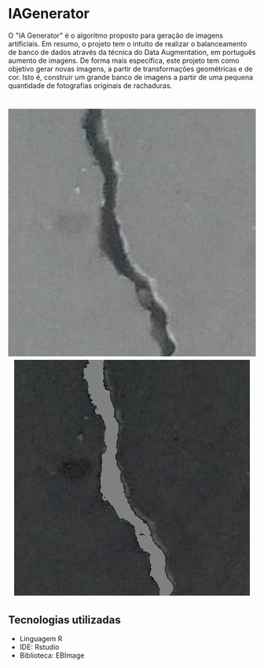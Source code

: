 # IAGenerator
<p>
     O "IA Generator" é o algoritmo proposto para geração de imagens artificiais. Em resumo, o projeto tem o intuito de realizar o balanceamento de banco de dados através da técnica do Data Augmentation, em português aumento de imagens. De forma mais específica, este projeto tem como objetivo gerar novas imagens, a partir de transformações geométricas e de cor. Isto é, construir um grande banco de imagens a partir de uma pequena quantidade de fotografias originais de rachaduras.
</p>

<h1 align="center">
  <img alt="originalImage" title="Imagem original" src="./ExampleDatabaseImages/concreteCrack.png" />
  <img alt="tranformImage" title="Imagem Artificial" src="./ExampleDatabaseImages/transform/brightnessContrastGammaCorrection/brightnessContrastGammaCorrection 659.987819613889 ConcreteCrack.png 0.509803921568627 .png" />
</h1>

<h2>Tecnologias utilizadas</h2>
<ul>
    <li>Linguagem R</li>
    <li>IDE: Rstudio</li>
    <li>Biblioteca: EBImage</li>
</ul>
